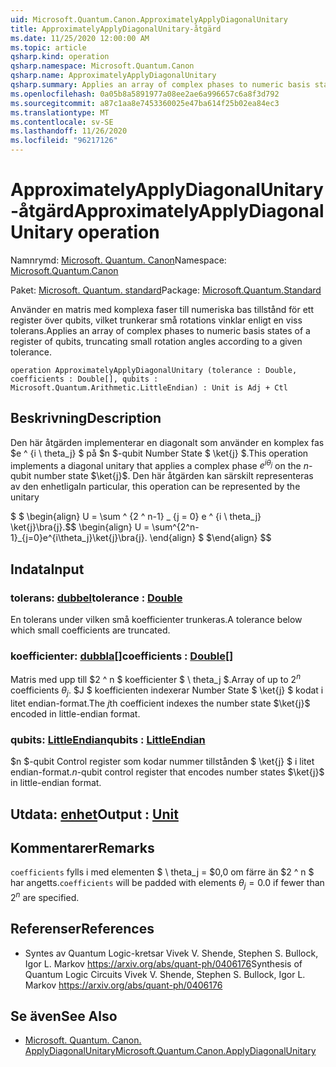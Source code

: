 ```yaml
---
uid: Microsoft.Quantum.Canon.ApproximatelyApplyDiagonalUnitary
title: ApproximatelyApplyDiagonalUnitary-åtgärd
ms.date: 11/25/2020 12:00:00 AM
ms.topic: article
qsharp.kind: operation
qsharp.namespace: Microsoft.Quantum.Canon
qsharp.name: ApproximatelyApplyDiagonalUnitary
qsharp.summary: Applies an array of complex phases to numeric basis states of a register of qubits, truncating small rotation angles according to a given tolerance.
ms.openlocfilehash: 0a05b8a5891977a08ee2ae6a996657c6a8f3d792
ms.sourcegitcommit: a87c1aa8e7453360025e47ba614f25b02ea84ec3
ms.translationtype: MT
ms.contentlocale: sv-SE
ms.lasthandoff: 11/26/2020
ms.locfileid: "96217126"
---
```

# <a name="approximatelyapplydiagonalunitary-operation"></a><span data-ttu-id="c0f5f-102">ApproximatelyApplyDiagonalUnitary-åtgärd</span><span class="sxs-lookup"><span data-stu-id="c0f5f-102">ApproximatelyApplyDiagonalUnitary operation</span></span>

<span data-ttu-id="c0f5f-103">Namnrymd: [Microsoft. Quantum. Canon](xref:Microsoft.Quantum.Canon)</span><span class="sxs-lookup"><span data-stu-id="c0f5f-103">Namespace: [Microsoft.Quantum.Canon](xref:Microsoft.Quantum.Canon)</span></span>

<span data-ttu-id="c0f5f-104">Paket: [Microsoft. Quantum. standard](https://nuget.org/packages/Microsoft.Quantum.Standard)</span><span class="sxs-lookup"><span data-stu-id="c0f5f-104">Package: [Microsoft.Quantum.Standard](https://nuget.org/packages/Microsoft.Quantum.Standard)</span></span>


<span data-ttu-id="c0f5f-105">Använder en matris med komplexa faser till numeriska bas tillstånd för ett register över qubits, vilket trunkerar små rotations vinklar enligt en viss tolerans.</span><span class="sxs-lookup"><span data-stu-id="c0f5f-105">Applies an array of complex phases to numeric basis states of a register of qubits, truncating small rotation angles according to a given tolerance.</span></span>

```qsharp
operation ApproximatelyApplyDiagonalUnitary (tolerance : Double, coefficients : Double[], qubits : Microsoft.Quantum.Arithmetic.LittleEndian) : Unit is Adj + Ctl
```


## <a name="description"></a><span data-ttu-id="c0f5f-106">Beskrivning</span><span class="sxs-lookup"><span data-stu-id="c0f5f-106">Description</span></span>

<span data-ttu-id="c0f5f-107">Den här åtgärden implementerar en diagonalt som använder en komplex fas $e ^ {i \ theta_j} $ på $n $-qubit Number State $ \ket{j} $.</span><span class="sxs-lookup"><span data-stu-id="c0f5f-107">This operation implements a diagonal unitary that applies a complex phase $e^{i \theta_j}$ on the $n$-qubit number state $\ket{j}$.</span></span>
<span data-ttu-id="c0f5f-108">Den här åtgärden kan särskilt representeras av den enhetliga</span><span class="sxs-lookup"><span data-stu-id="c0f5f-108">In particular, this operation can be represented by the unitary</span></span>

<span data-ttu-id="c0f5f-109">$ $ \begin{align} U = \sum ^ {2 ^ n-1} _ {j = 0} e ^ {i \ theta_j} \ket{j}\bra{j}.</span><span class="sxs-lookup"><span data-stu-id="c0f5f-109">$$ \begin{align} U = \sum^{2^n-1}_{j=0}e^{i\theta_j}\ket{j}\bra{j}.</span></span>
<span data-ttu-id="c0f5f-110">\end{align} $ $</span><span class="sxs-lookup"><span data-stu-id="c0f5f-110">\end{align} $$</span></span>

## <a name="input"></a><span data-ttu-id="c0f5f-111">Indata</span><span class="sxs-lookup"><span data-stu-id="c0f5f-111">Input</span></span>

### <a name="tolerance--double"></a><span data-ttu-id="c0f5f-112">tolerans: [dubbel](xref:microsoft.quantum.lang-ref.double)</span><span class="sxs-lookup"><span data-stu-id="c0f5f-112">tolerance : [Double](xref:microsoft.quantum.lang-ref.double)</span></span>

<span data-ttu-id="c0f5f-113">En tolerans under vilken små koefficienter trunkeras.</span><span class="sxs-lookup"><span data-stu-id="c0f5f-113">A tolerance below which small coefficients are truncated.</span></span>


### <a name="coefficients--double"></a><span data-ttu-id="c0f5f-114">koefficienter: [dubbla](xref:microsoft.quantum.lang-ref.double)[]</span><span class="sxs-lookup"><span data-stu-id="c0f5f-114">coefficients : [Double](xref:microsoft.quantum.lang-ref.double)[]</span></span>

<span data-ttu-id="c0f5f-115">Matris med upp till $2 ^ n $ koefficienter $ \ theta_j $.</span><span class="sxs-lookup"><span data-stu-id="c0f5f-115">Array of up to $2^n$ coefficients $\theta_j$.</span></span> <span data-ttu-id="c0f5f-116">$J $ koefficienten indexerar Number State $ \ket{j} $ kodat i litet endian-format.</span><span class="sxs-lookup"><span data-stu-id="c0f5f-116">The $j$th coefficient indexes the number state $\ket{j}$ encoded in little-endian format.</span></span>


### <a name="qubits--littleendian"></a><span data-ttu-id="c0f5f-117">qubits: [LittleEndian](xref:Microsoft.Quantum.Arithmetic.LittleEndian)</span><span class="sxs-lookup"><span data-stu-id="c0f5f-117">qubits : [LittleEndian](xref:Microsoft.Quantum.Arithmetic.LittleEndian)</span></span>

<span data-ttu-id="c0f5f-118">$n $-qubit Control register som kodar nummer tillstånden $ \ket{j} $ i litet endian-format.</span><span class="sxs-lookup"><span data-stu-id="c0f5f-118">$n$-qubit control register that encodes number states $\ket{j}$ in little-endian format.</span></span>



## <a name="output--unit"></a><span data-ttu-id="c0f5f-119">Utdata: [enhet](xref:microsoft.quantum.lang-ref.unit)</span><span class="sxs-lookup"><span data-stu-id="c0f5f-119">Output : [Unit](xref:microsoft.quantum.lang-ref.unit)</span></span>



## <a name="remarks"></a><span data-ttu-id="c0f5f-120">Kommentarer</span><span class="sxs-lookup"><span data-stu-id="c0f5f-120">Remarks</span></span>

<span data-ttu-id="c0f5f-121">`coefficients` fylls i med elementen $ \ theta_j = $0,0 om färre än $2 ^ n $ har angetts.</span><span class="sxs-lookup"><span data-stu-id="c0f5f-121">`coefficients` will be padded with elements $\theta_j = 0.0$ if fewer than $2^n$ are specified.</span></span>

## <a name="references"></a><span data-ttu-id="c0f5f-122">Referenser</span><span class="sxs-lookup"><span data-stu-id="c0f5f-122">References</span></span>

- <span data-ttu-id="c0f5f-123">Syntes av Quantum Logic-kretsar Vivek V. Shende, Stephen S. Bullock, Igor L. Markov https://arxiv.org/abs/quant-ph/0406176</span><span class="sxs-lookup"><span data-stu-id="c0f5f-123">Synthesis of Quantum Logic Circuits Vivek V. Shende, Stephen S. Bullock, Igor L. Markov https://arxiv.org/abs/quant-ph/0406176</span></span>

## <a name="see-also"></a><span data-ttu-id="c0f5f-124">Se även</span><span class="sxs-lookup"><span data-stu-id="c0f5f-124">See Also</span></span>

- [<span data-ttu-id="c0f5f-125">Microsoft. Quantum. Canon. ApplyDiagonalUnitary</span><span class="sxs-lookup"><span data-stu-id="c0f5f-125">Microsoft.Quantum.Canon.ApplyDiagonalUnitary</span></span>](xref:Microsoft.Quantum.Canon.ApplyDiagonalUnitary)